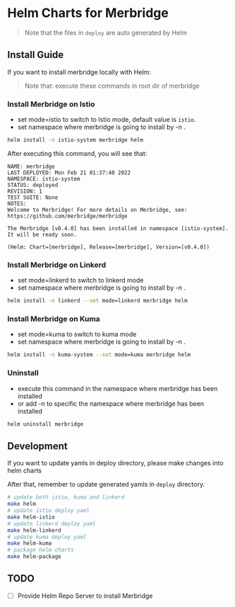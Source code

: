 # Helm Charts for Merbridge

> Note that the files in `deploy` are auto generated by Helm

## Install Guide

If you want to install merbridge locally with Helm:

> Note that: execute these commands in root dir of merbridge

### Install Merbridge on Istio

+ set mode=istio to switch to Istio mode, default value is `istio`.
+ set namespace where merbridge is going to install by -n .

``` bash
helm install -n istio-system merbridge helm
```

After executing this command, you will see that:

```
NAME: merbridge
LAST DEPLOYED: Mon Feb 21 01:37:40 2022
NAMESPACE: istio-system
STATUS: deployed
REVISION: 1
TEST SUITE: None
NOTES:
Welcome to Merbridge! For more details on Merbridge, see: https://github.com/merbridge/merbridge

The Merbridge [v0.4.0] has been installed in namespace [istio-system]. It will be ready soon.

(Helm: Chart=[merbridge], Release=[merbridge], Version=[v0.4.0])
```

### Install Merbridge on Linkerd

+ set mode=linkerd to switch to linkerd mode
+ set namespace where merbridge is going to install by -n .

``` bash
helm install -n linkerd --set mode=linkerd merbridge helm
```

### Install Merbridge on Kuma

+ set mode=kuma to switch to kuma mode
+ set namespace where merbridge is going to install by -n .

``` bash
helm install -n kuma-system --set mode=kuma merbridge helm
```

### Uninstall

+ execute this command in the namespace where merbridge has been installed
+ or add -n to specific the namespace where merbridge has been installed

``` bash
helm uninstall merbridge
```

## Development

If you want to update yamls in deploy directory, please make changes into helm charts

After that, remember to update generated yamls in `deploy` directory.

``` bash
# update both istio, kuma and linkerd
make helm
# update istio deploy yaml
make helm-istio
# update linkerd deploy yaml
make helm-linkerd
# update kuma deploy yaml
make helm-kuma
# package helm charts
make helm-package
```

## TODO
- [ ] Provide Helm Repo Server to install Merbridge
